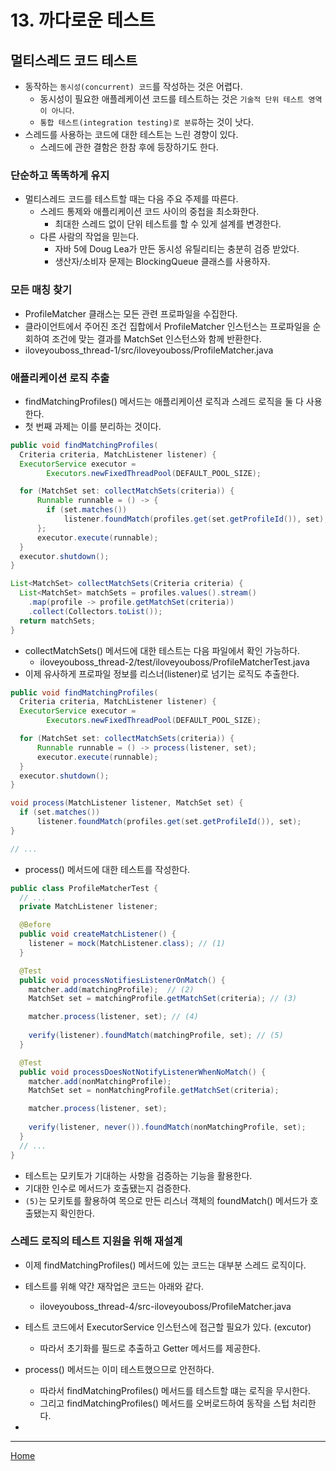 # 13. 까다로운 테스트

## 멀티스레드 코드 테스트

- 동작하는 `동시성(concurrent) 코드`를 작성하는 것은 어렵다.
  - 동시성이 필요한 애플레케이션 코드를 테스트하는 것은 `기술적 단위 테스트 영역이 아니다`.
  - `통합 테스트(integration testing)로 분류`하는 것이 낫다.
- 스레드를 사용하는 코드에 대한 테스트는 느린 경향이 있다.
  - 스레드에 관한 결함은 한참 후에 등장하기도 한다.

### 단순하고 똑똑하게 유지

- 멀티스레드 코드를 테스트할 때는 다음 주요 주제를 따른다.
  - 스레드 통제와 애플리케이션 코드 사이의 중첩을 최소화한다.
    - 최대한 스레드 없이 단위 테스트를 할 수 있게 설계를 변경한다.
  - 다른 사람의 작업을 믿는다.
    - 자바 5에 Doug Lea가 만든 동시성 유틸리티는 충분히 검증 받았다.
    - 생산자/소비자 문제는 BlockingQueue 클래스를 사용하자.

### 모든 매칭 찾기

- ProfileMatcher 클래스는 모든 관련 프로파일을 수집한다.
- 클라이언트에서 주어진 조건 집합에서 ProfileMatcher 인스턴스는 프로파일을 순회하여 조건에 맞는 결과를 MatchSet 인스턴스와 함께 반환한다.
- iloveyouboss_thread-1/src/iloveyouboss/ProfileMatcher.java

### 애플리케이션 로직 추출

- findMatchingProfiles() 메서드는 애플리케이션 로직과 스레드 로직을 둘 다 사용한다.
- 첫 번째 과제는 이를 분리하는 것이다.

```java
public void findMatchingProfiles(
  Criteria criteria, MatchListener listener) {
  ExecutorService executor = 
        Executors.newFixedThreadPool(DEFAULT_POOL_SIZE);

  for (MatchSet set: collectMatchSets(criteria)) {
      Runnable runnable = () -> {
        if (set.matches())
            listener.foundMatch(profiles.get(set.getProfileId()), set);
      };
      executor.execute(runnable);
  }
  executor.shutdown();
}

List<MatchSet> collectMatchSets(Criteria criteria) {
  List<MatchSet> matchSets = profiles.values().stream()
    .map(profile -> profile.getMatchSet(criteria)) 
    .collect(Collectors.toList());
  return matchSets;
}
```

- collectMatchSets() 메서드에 대한 테스트는 다음 파일에서 확인 가능하다.
  - iloveyouboss_thread-2/test/iloveyouboss/ProfileMatcherTest.java
- 이제 유사하게 프로파일 정보를 리스너(listener)로 넘기는 로직도 추출한다.

```java
public void findMatchingProfiles(
  Criteria criteria, MatchListener listener) {
  ExecutorService executor = 
        Executors.newFixedThreadPool(DEFAULT_POOL_SIZE);

  for (MatchSet set: collectMatchSets(criteria)) {
      Runnable runnable = () -> process(listener, set);
      executor.execute(runnable);
  }
  executor.shutdown();
}

void process(MatchListener listener, MatchSet set) {
  if (set.matches())
      listener.foundMatch(profiles.get(set.getProfileId()), set);
}

// ...
```

- process() 메서드에 대한 테스트를 작성한다.

```java
public class ProfileMatcherTest {
  // ...
  private MatchListener listener;

  @Before
  public void createMatchListener() {
    listener = mock(MatchListener.class); // (1)
  }

  @Test
  public void processNotifiesListenerOnMatch() {
    matcher.add(matchingProfile);  // (2)
    MatchSet set = matchingProfile.getMatchSet(criteria); // (3)

    matcher.process(listener, set); // (4)
    
    verify(listener).foundMatch(matchingProfile, set); // (5)
  }

  @Test
  public void processDoesNotNotifyListenerWhenNoMatch() {
    matcher.add(nonMatchingProfile);
    MatchSet set = nonMatchingProfile.getMatchSet(criteria);

    matcher.process(listener, set);
    
    verify(listener, never()).foundMatch(nonMatchingProfile, set);
  }
  // ...
}
```

- 테스트는 모키토가 기대하는 사항을 검증하는 기능을 활용한다.
- 기대한 인수로 메서드가 호출됐는지 검증한다.
- `(5)`는 모키토를 활용하여 목으로 만든 리스너 객체의 foundMatch() 메서드가 호출됐는지 확인한다.

### 스레드 로직의 테스트 지원을 위해 재설계

- 이제 findMatchingProfiles() 메서드에 있는 코드는 대부분 스레드 로직이다.
- 테스트를 위해 약간 재작업은 코드는 아래와 같다.
  - iloveyouboss_thread-4/src-iloveyouboss/ProfileMatcher.java
- 테스트 코드에서 ExecutorService 인스턴스에 접근할 필요가 있다. (excutor)
  - 따라서 초기화를 필드로 추출하고 Getter 메서드를 제공한다.
- process() 메서드는 이미 테스트했으므로 안전하다.
  - 따라서 findMatchingProfiles() 메서드를 테스트할 떄는 로직을 무시한다.
  - 그리고 findMatchingProfiles() 메서드를 오버로드하여 동작을 스텁 처리한다.

- 

---
[Home](../README.md)

